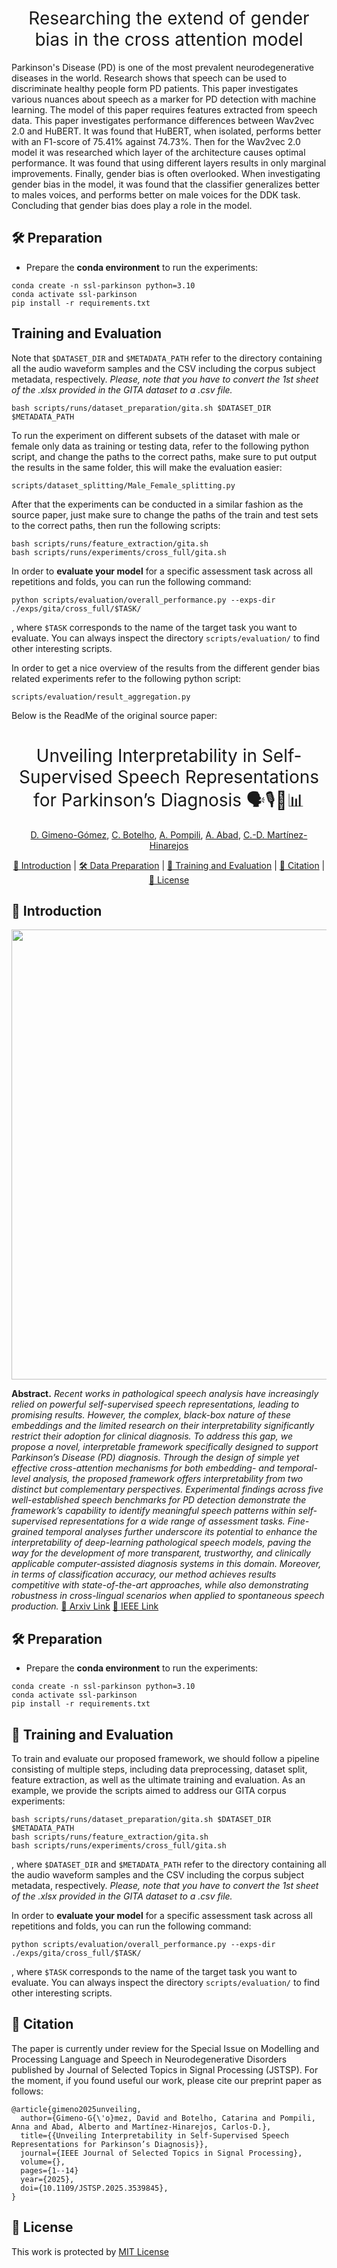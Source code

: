 <h1 align="center"><span style="font-weight:normal">Researching the extend of gender bias in the cross attention model</h1>

Parkinson's Disease (PD) is one of the most prevalent neurodegenerative diseases in the world. Research shows that speech can be used to discriminate healthy people form PD patients. This paper investigates various nuances about speech as a marker for PD detection with machine learning. The model of this paper requires features extracted from speech data. This paper investigates performance differences between Wav2vec 2.0 and HuBERT. It was found that HuBERT, when isolated, performs better with an F1-score of 75.41% against 74.73%. Then for the Wav2vec 2.0 model it was researched which layer of the architecture causes optimal performance. It was found that using different layers results in only marginal improvements. Finally, gender bias is often overlooked. When investigating gender bias in the model, it was found that the classifier generalizes better to males voices, and performs better on male voices for the DDK task. Concluding that gender bias does play a role in the model.


## <a name="preparation"></a> 🛠️ Preparation

- Prepare the **conda environment** to run the experiments:

```
conda create -n ssl-parkinson python=3.10
conda activate ssl-parkinson
pip install -r requirements.txt
```

## <a name="training"></a> Training and Evaluation


Note that `$DATASET_DIR` and `$METADATA_PATH` refer to the directory containing all the audio waveform samples and the CSV including the corpus subject metadata, respectively. _Please, note that you have to convert the 1st sheet of the .xlsx provided in the GITA dataset to a .csv file._


```
bash scripts/runs/dataset_preparation/gita.sh $DATASET_DIR $METADATA_PATH
```
To run the experiment on different subsets of the dataset with male or female only data as training or testing data, refer to the following python script, and change the paths to the correct paths, make sure to put output the results in the same folder, this will make the evaluation easier:

```
scripts/dataset_splitting/Male_Female_splitting.py
```

After that the experiments can be conducted in a similar fashion as the source paper, just make sure to change the paths of the train and test sets to the correct paths, then run the following scripts:

```
bash scripts/runs/feature_extraction/gita.sh
bash scripts/runs/experiments/cross_full/gita.sh
```

In order to **evaluate your model** for a specific assessment task across all repetitions and folds, you can run the following command:

```
python scripts/evaluation/overall_performance.py --exps-dir ./exps/gita/cross_full/$TASK/
```

, where `$TASK` corresponds to the name of the target task you want to evaluate. You can always inspect the directory `scripts/evaluation/` to find other interesting scripts.


In order to get a nice overview of the results from the different gender bias related experiments refer to the following python script:

```
scripts/evaluation/result_aggregation.py
```


Below is the ReadMe of the original source paper:


<h1 align="center"><span style="font-weight:normal">Unveiling Interpretability in Self-Supervised Speech Representations for Parkinson’s Diagnosis 🗣️🎙️📝📊</h1>
  
<div align="center">
  
[D. Gimeno-Gómez](https://scholar.google.es/citations?user=DVRSla8AAAAJ&hl=en), [C. Botelho](https://scholar.google.com/citations?user=d-xmVlUAAAAJ&hl=en), [A. Pompili](https://scholar.google.pt/citations?user=ZiB_o6kAAAAJ&hl=en), [A. Abad](https://scholar.google.pt/citations?user=M5hzAIwAAAAJ&hl=en), [C.-D. Martínez-Hinarejos](https://scholar.google.es/citations?user=HFKXPH8AAAAJ&hl=en)
</div>

<div align="center">
  
[📘 Introduction](#intro) |
[🛠️ Data Preparation](#preparation) |
[🚀 Training and Evaluation](#training) |
[📖 Citation](#citation) |
[📝 License](#license)
</div>

## <a name="intro"></a> 📘 Introduction

<div align="center"> <img src="docs/figure1.png"  width="720"> </div>

**Abstract.** _Recent works in pathological speech analysis have increasingly relied on powerful self-supervised speech representations, leading to promising results. However, the complex, black-box nature of these embeddings and the limited research on their interpretability significantly restrict their adoption for clinical diagnosis. To address this gap, we propose a novel, interpretable framework specifically designed to support Parkinson’s Disease (PD) diagnosis. Through the design of simple yet effective cross-attention mechanisms for both embedding- and temporal-level
analysis, the proposed framework offers interpretability from two distinct but complementary perspectives. Experimental findings across five well-established speech benchmarks for PD detection demonstrate the framework’s capability to identify meaningful speech patterns within self-supervised representations for a wide range of assessment tasks. Fine-grained temporal analyses further underscore its potential to enhance the interpretability
of deep-learning pathological speech models, paving the way for the development of more transparent, trustworthy, and clinically applicable computer-assisted diagnosis systems in this domain. Moreover, in terms of classification accuracy, our method achieves results competitive with state-of-the-art approaches, while also demonstrating robustness in cross-lingual scenarios when applied to spontaneous speech production._ [📜 Arxiv Link](https://arxiv.org/abs/2412.02006) [📜 IEEE Link](https://ieeexplore.ieee.org/abstract/document/10877763)

## <a name="preparation"></a> 🛠️ Preparation

- Prepare the **conda environment** to run the experiments:

```
conda create -n ssl-parkinson python=3.10
conda activate ssl-parkinson
pip install -r requirements.txt
```

## <a name="training"></a> 🚀 Training and Evaluation

To train and evaluate our proposed framework, we should follow a pipeline consisting of multiple steps, including data preprocessing, dataset split, feature extraction, as well as the ultimate training and evaluation. As an example, we provide the scripts aimed to address our GITA corpus experiments:

```
bash scripts/runs/dataset_preparation/gita.sh $DATASET_DIR $METADATA_PATH
bash scripts/runs/feature_extraction/gita.sh
bash scripts/runs/experiments/cross_full/gita.sh
```

, where `$DATASET_DIR` and `$METADATA_PATH` refer to the directory containing all the audio waveform samples and the CSV including the corpus subject metadata, respectively. _Please, note that you have to convert the 1st sheet of the .xlsx provided in the GITA dataset to a .csv file._

In order to **evaluate your model** for a specific assessment task across all repetitions and folds, you can run the following command:

```
python scripts/evaluation/overall_performance.py --exps-dir ./exps/gita/cross_full/$TASK/
```

, where `$TASK` corresponds to the name of the target task you want to evaluate. You can always inspect the directory `scripts/evaluation/` to find other interesting scripts.

## <a name="citation"></a> 📖 Citation

The paper is currently under review for the Special Issue on Modelling and Processing Language and Speech in Neurodegenerative Disorders published by Journal of Selected Topics in Signal Processing (JSTSP). For the moment, if you found useful our work, please cite our preprint paper as follows:

```
@article{gimeno2025unveiling,
  author={Gimeno-G{\'o}mez, David and Botelho, Catarina and Pompili, Anna and Abad, Alberto and Martínez-Hinarejos, Carlos-D.},
  title={{Unveiling Interpretability in Self-Supervised Speech Representations for Parkinson’s Diagnosis}},
  journal={IEEE Journal of Selected Topics in Signal Processing},
  volume={},
  pages={1--14}
  year={2025},
  doi={10.1109/JSTSP.2025.3539845},
}
```

## <a name="license"></a> 📝 License

This work is protected by [MIT License](LICENSE)

